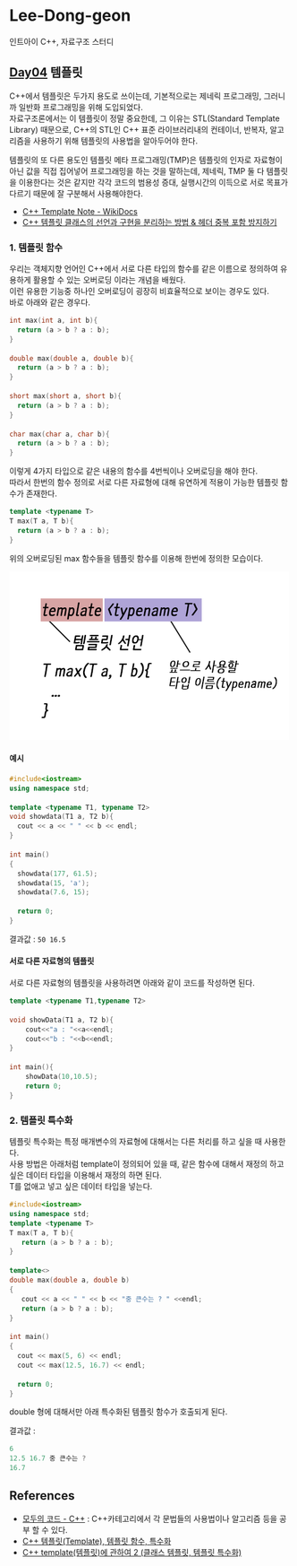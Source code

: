 # Lee-Dong-geon
인트아이 C++, 자료구조 스터디

## [Day04](https://github.com/inti-study-cpp-ds/Lee-Dong-geon/tree/main/Day04) 템플릿
C++에서 템플릿은 두가지 용도로 쓰이는데, 기본적으로는 제네릭 프로그래밍, 그러니까 일반화 프로그래밍을 위해 도입되었다.<br>
자료구조론에서는 이 템플릿이 정말 중요한데, 그 이유는 STL(Standard Template Library) 때문으로, C++의 STL인 C++ 표준 라이브러리내의 컨테이너, 반복자, 알고리즘을 사용하기 위해 템플릿의 사용법을 알아두어야 한다.

템플릿의 또 다른 용도인 템플릿 메타 프로그래밍(TMP)은 템플릿의 인자로 자료형이 아닌 값을 직접 집어넣어 프로그래밍을 하는 것을 말하는데, 제네릭, TMP 둘 다 템플릿을 이용한다는 것은 같지만 각각 코드의 범용성 증대, 실행시간의 이득으로 서로 목표가 다르기 때문에 잘 구분해서 사용해야한다.

* [C++ Template Note - WikiDocs](https://wikidocs.net/book/54)
* [C++ 템플릿 클래스의 선언과 구현을 분리하는 방법 & 헤더 중복 포함 방지하기](https://www.sapphosound.com/archives/389)

### 1. 템플릿 함수
우리는 객체지향 언어인 C++에서 서로 다른 타입의 함수를 같은 이름으로 정의하여 유용하게 활용할 수 있는 오버로딩 이라는 개념을 배웠다.<br>
이런 유용한 기능중 하나인 오버로딩이 굉장히 비효율적으로 보이는 경우도 있다.<br>
바로 아래와 같은 경우다.<br>

```C++
int max(int a, int b){
  return (a > b ? a : b);
}

double max(double a, double b){
  return (a > b ? a : b);
}

short max(short a, short b){
  return (a > b ? a : b);
}

char max(char a, char b){
  return (a > b ? a : b);
}
```

이렇게 4가지 타입으로 같은 내용의 함수를 4번씩이나 오버로딩을 해야 한다.<br>
따라서 한번의 함수 정의로 서로 다른 자료형에 대해 유연하게 적용이 가능한 템플릿 함수가 존재한다.<br>

```C++
template <typename T>
T max(T a, T b){
  return (a > b ? a : b);
}
```
위의 오버로딩된 max 함수들을 템플릿 함수를 이용해 한번에 정의한 모습이다.<br>

![](template.png)<br>

#### 예시
```C++
#include<iostream>
using namespace std;

template <typename T1, typename T2>
void showdata(T1 a, T2 b){
  cout << a << " " << b << endl;
}

int main()
{
  showdata(177, 61.5);
  showdata(15, 'a');
  showdata(7.6, 15);

  return 0;
}
```
결과값 :
```50 16.5```

#### 서로 다른 자료형의 템플릿
서로 다른 자료형의 템플릿을 사용하려면 아래와 같이 코드를 작성하면 된다.
```C++
template <typename T1,typename T2>

void showData(T1 a, T2 b){
	cout<<"a : "<<a<<endl;
	cout<<"b : "<<b<<endl;
}

int main(){
	showData(10,10.5);
	return 0;
}
```

### 2. 템플릿 특수화
템플릿 특수화는 특정 매개변수의 자료형에 대해서는 다른 처리를 하고 싶을 때 사용한다.<br>
사용 방법은 아래처럼 template이 정의되어 있을 때, 같은 함수에 대해서 재정의 하고 싶은 데이터 타입을 이용해서 재정의 하면 된다.<br>
T를 없애고 넣고 싶은 데이터 타입을 넣는다.<br>

```C++
#include<iostream>
using namespace std;
template <typename T>
T max(T a, T b){
   return (a > b ? a : b);
}

template<>
double max(double a, double b)
{
   cout << a << " " << b << "중 큰수는 ? " <<endl;
   return (a > b ? a : b);
}

int main()
{
  cout << max(5, 6) << endl;
  cout << max(12.5, 16.7) << endl;

  return 0;
}
```
double 형에 대해서만 아래 특수화된 템플릿 함수가 호출되게 된다.<br>

결과값 : 
```C++
6
12.5 16.7 중 큰수는 ?
16.7
```

## References
* [모두의 코드 - C++](https://modoocode.com/134) : C++카테고리에서 각 문법들의 사용법이나 알고리즘 등을 공부 할 수 있다.
* [C++ 템플릿(Template), 템플릿 함수, 특수화](https://blog.naver.com/PostView.nhn?blogId=vjhh0712v&logNo=221553593414)
* [C++ template(템플릿)에 관하여 2 (클래스 템플릿, 템플릿 특수화)](https://blockdmask.tistory.com/45?category=249379)
